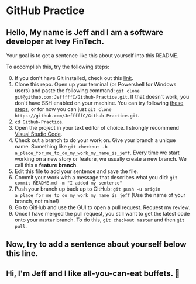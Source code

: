 # GitHub Practice

## Hello, My name is Jeff and I am a software developer at Ivey FinTech.

Your goal is to get a sentence like this about yourself into this README.

To accomplish this, try the following steps:

0. If you don't have Git installed, check out this [link](https://git-scm.com/book/en/v2/Getting-Started-Installing-Git).
1. Clone this repo. Open up your terminal (or Powershell for Windows users) and paste the following command: `git clone git@github.com:JefffffC/Github-Practice.git`. If that doesn't work, you don't have SSH enabled on your machine. You can try following [these steps](https://help.github.com/en/github/authenticating-to-github/connecting-to-github-with-ssh), or for now you can just `git clone https://github.com/JefffffC/Github-Practice.git`.
2. `cd Github-Practice`.
3. Open the project in your text editor of choice. I strongly recommend [Visual Studio Code](https://code.visualstudio.com/).
4. Check out a branch to do your work on. Give your branch a unique name. Something like `git checkout -b a_place_for_me_to_do_my_work_my_name_is_jeff`. Every time we start working on a new story or feature, we usually create a new branch. We call this a __feature__ __branch__.
5. Edit this file to add your sentence and save the file.
6. Commit your work with a message that describes what you did: `git commit README.md -m "I added my sentence"`
7. Push your branch up back up to GitHub: `git push -u origin a_place_for_me_to_do_my_work_my_name_is_jeff` (Use the name of your branch, not mine!)
8. Go to GitHub and use the GUI to open a pull request. Request my review.
9. Once I have merged the pull request, you still want to get the latest code onto your `master` branch. To do this, `git checkout master` and then `git pull`.

## Now, try to add a sentence about yourself below this line.
## Hi, I'm Jeff and I like all-you-can-eat buffets. 🍣

